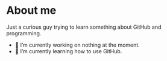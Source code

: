 # About me

Just a curious guy trying to learn something about GitHub and programming.

- 🔭 I’m currently working on nothing at the moment.
- 🌱 I’m currently learning how to use GitHub.
